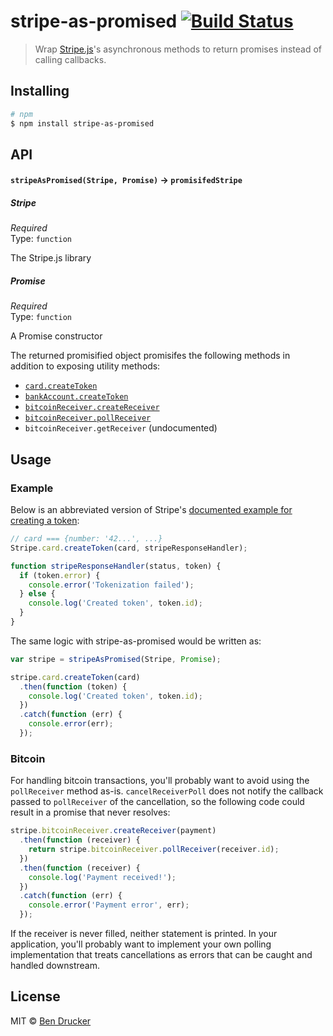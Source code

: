 # stripe-as-promised [![Build Status](https://travis-ci.org/bendrucker/stripe-as-promised.svg?branch=master)](https://travis-ci.org/bendrucker/stripe-as-promised)

> Wrap [Stripe.js](https://stripe.com/docs/stripe.js)'s asynchronous methods to return promises instead of calling callbacks.

## Installing

```sh
# npm
$ npm install stripe-as-promised
```

## API

#### `stripeAsPromised(Stripe, Promise)` -> `promisifedStripe`

##### Stripe

*Required*  
Type: `function`

The Stripe.js library

##### Promise

*Required*  
Type: `function`

A Promise constructor

The returned promisified object promisifes the following methods in addition to exposing utility methods:

* [`card.createToken`](https://stripe.com/docs/stripe.js#card-createToken)
* [`bankAccount.createToken`](https://stripe.com/docs/stripe.js#bank-account-createToken)
* [`bitcoinReceiver.createReceiver`](https://stripe.com/docs/stripe.js#bitcoinreceiver-createreceiver)
* [`bitcoinReceiver.pollReceiver`](https://stripe.com/docs/stripe.js#bitcoinreceiver-pollreceiver)
* `bitcoinReceiver.getReceiver` (undocumented)


## Usage

### Example

Below is an abbreviated version of Stripe's [documented example for creating a token](https://stripe.com/docs/stripe.js#collecting-card-details):

```js
// card === {number: '42...', ...}
Stripe.card.createToken(card, stripeResponseHandler);

function stripeResponseHandler(status, token) {
  if (token.error) {
    console.error('Tokenization failed');
  } else {
    console.log('Created token', token.id);
  }
}
```

The same logic with stripe-as-promised would be written as:

```js
var stripe = stripeAsPromised(Stripe, Promise);

stripe.card.createToken(card)
  .then(function (token) {
    console.log('Created token', token.id);
  })
  .catch(function (err) {
    console.error(err);
  });
```

### Bitcoin

For handling bitcoin transactions, you'll probably want to avoid using the `pollReceiver` method as-is. `cancelReceiverPoll` does not notify the callback passed to `pollReceiver` of the cancellation, so the following code could result in a promise that never resolves:

```js
stripe.bitcoinReceiver.createReceiver(payment)
  .then(function (receiver) {
    return stripe.bitcoinReceiver.pollReceiver(receiver.id);
  })
  .then(function (receiver) {
    console.log('Payment received!');
  })
  .catch(function (err) {
    console.error('Payment error', err);
  });
```

If the receiver is never filled, neither statement is printed. In your application, you'll probably want to implement your own polling implementation that treats cancellations as errors that can be caught and handled downstream.

## License

MIT © [Ben Drucker](http://bendrucker.me)
